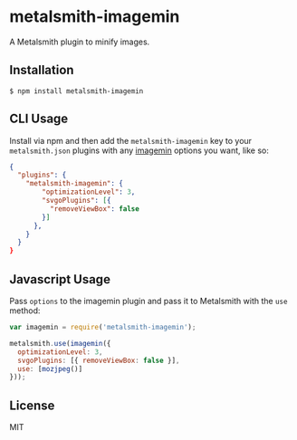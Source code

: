 
# metalsmith-imagemin

  A Metalsmith plugin to minify images.

## Installation

    $ npm install metalsmith-imagemin

## CLI Usage

  Install via npm and then add the `metalsmith-imagemin` key to your `metalsmith.json` plugins with any [imagemin](https://github.com/imagemin/imagemin) options you want, like so:

```json
{
  "plugins": {
    "metalsmith-imagemin": {
        "optimizationLevel": 3,
        "svgoPlugins": [{
          "removeViewBox": false
        }]
      },
    }
  }
}
```

## Javascript Usage

  Pass `options` to the imagemin plugin and pass it to Metalsmith with the `use` method:

```js
var imagemin = require('metalsmith-imagemin');

metalsmith.use(imagemin({
  optimizationLevel: 3,
  svgoPlugins: [{ removeViewBox: false }],
  use: [mozjpeg()]
}));
```

## License

  MIT
